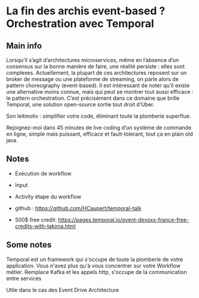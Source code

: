 # La fin des archis event-based ? Orchestration avec Temporal

## Main info

Lorsqu’il s’agit d’architectures microservices, même en l’absence d’un consensus sur la bonne manière de faire, une réalité persiste : elles sont complexes. Actuellement, la plupart de ces architectures reposent sur un broker de message ou une plateforme de streaming, on parle alors de pattern choreography (event-based). Il est intéressant de noter qu’il existe une alternative moins connue, mais qui peut se montrer tout aussi efficace : le pattern orchestration. C’est précisément dans ce domaine que brille Temporal, une solution open-source sortie tout droit d’Uber.

Son leitmotiv : simplifier votre code, éliminant toute la plomberie superflue.

Rejoignez-moi dans 45 minutes de live coding d’un système de commande en ligne, simple mais puissant, efficace et fault-tolerant, tout ça en plain old java.

## Notes

- Exécution de workflow
- Input
- Activity étape du workflow

- github : https://github.com/HCaupert/temporal-talk
- 500$ free credit: https://pages.temporal.io/event-devoxx-france-free-credits-with-takima.html

## Some notes

Temporal est un framework qui s'occupe de toute la plomberie de votre application. Vous n'avez plus qu'à vous concentrer sur votre Workflow métier.
Remplace Kafka et les appels http, s'occupe de la communication entre services

Utile dans le cas des Event Drive Architecture
